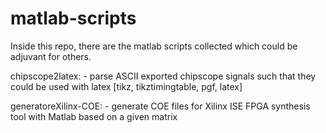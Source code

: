 matlab-scripts
================

Inside this repo, there are the matlab scripts collected which could be
adjuvant for others.

chipscope2latex:
	- parse ASCII exported chipscope signals such that
	they could be used with latex [tikz, tikztimingtable, pgf, latex]

generatoreXilinx-COE:
	- generate COE files for Xilinx ISE FPGA synthesis tool with Matlab
	based on a given matrix
